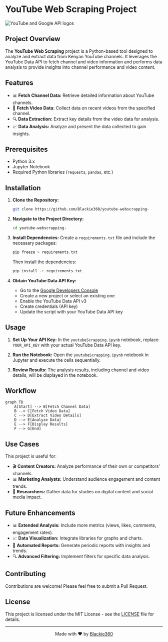 # YouTube Web Scraping Project

<img src="https://imgs.search.brave.com/xSaLBDcV6aHm_rObfKrOACPcd2FLU7OJPBUpk6QiSiY/rs:fit:500:0:0:0/g:ce/aHR0cHM6Ly9kZXZl/bG9wZXJzLmdvb2ds/ZS5jb20vc3RhdGlj/L3lvdXR1YmUvaW1h/Z2VzL3lvdXR1YmVf/aG9tZV9wYWdlX2Rh/dGFfYXBpLnBuZw" alt="YouTube and Google API logos" />

## Project Overview

The **YouTube Web Scraping** project is a Python-based tool designed to analyze and extract data from Kenyan YouTube channels. It leverages the YouTube Data API to fetch channel and video information and performs data analysis to provide insights into channel performance and video content.

## Features

- 📊 **Fetch Channel Data:** Retrieve detailed information about YouTube channels.
- 🎥 **Fetch Video Data:** Collect data on recent videos from the specified channel.
- 🔍 **Data Extraction:** Extract key details from the video data for analysis.
- 📈 **Data Analysis:** Analyze and present the data collected to gain insights.

## Prerequisites

- Python 3.x
- Jupyter Notebook
- Required Python libraries (`requests`, `pandas`, etc.)

## Installation

1. **Clone the Repository:**
   ```bash
   git clone https://github.com/Blackie360/youtube-webscrapping-
   ```

2. **Navigate to the Project Directory:**
   ```bash
   cd youtube-webscrapping-
   ```

3. **Install Dependencies:**
   Create a `requirements.txt` file and include the necessary packages:
   ```bash
   pip freeze > requirements.txt
   ```
   Then install the dependencies:
   ```bash
   pip install -r requirements.txt
   ```

4. **Obtain YouTube Data API Key:**
   - Go to the [Google Developers Console](https://console.developers.google.com/)
   - Create a new project or select an existing one
   - Enable the YouTube Data API v3
   - Create credentials (API key)
   - Update the script with your YouTube Data API key

## Usage

1. **Set Up Your API Key:**
   In the `youtubeScrapping.ipynb` notebook, replace `YOUR_API_KEY` with your actual YouTube Data API key.

2. **Run the Notebook:**
   Open the `youtubeScrapping.ipynb` notebook in Jupyter and execute the cells sequentially.

3. **Review Results:**
   The analysis results, including channel and video details, will be displayed in the notebook.

## Workflow

```mermaid
graph TD
    A[Start] --> B[Fetch Channel Data]
    B --> C[Fetch Video Data]
    C --> D[Extract Video Details]
    D --> E[Analyze Data]
    E --> F[Display Results]
    F --> G[End]
```


## Use Cases

This project is useful for:

- 🎬 **Content Creators:** Analyze performance of their own or competitors' channels.
- 📊 **Marketing Analysts:** Understand audience engagement and content trends.
- 🔬 **Researchers:** Gather data for studies on digital content and social media impact.

## Future Enhancements

- 📊 **Extended Analysis:** Include more metrics (views, likes, comments, engagement rates).
- 📈 **Data Visualization:** Integrate libraries for graphs and charts.
- 📅 **Automated Reports:** Generate periodic reports with insights and trends.
- 🔍 **Advanced Filtering:** Implement filters for specific data analysis.

## Contributing

Contributions are welcome! Please feel free to submit a Pull Request.

## License

This project is licensed under the MIT License - see the [LICENSE](LICENSE) file for details.

---

<p align="center">
  Made with ❤️ by <a href="https://github.com/Blackie360">Blackie360</a>
</p>
